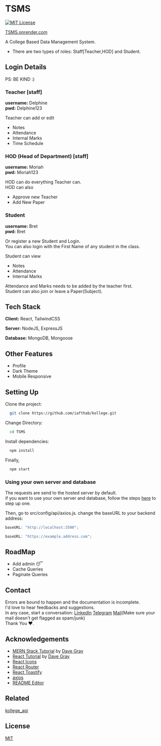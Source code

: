 # TSMS

[![MIT License](https://img.shields.io/badge/License-MIT-green.svg)](https://choosealicense.com/licenses/mit/)

[TSMS.onrender.com](https://kollege.onrender.com)

A College Based Data Management System.

- There are two types of roles: Staff[Teacher,HOD] and Student.

## Login Details

PS: BE KIND :)

### Teacher [staff]

**username:** Delphine  
**pwd:** Delphine123

Teacher can add or edit

- Notes
- Attendance
- Internal Marks
- Time Schedule

### HOD (Head of Department) [staff]

**username:** Moriah  
**pwd:** Moriah123

HOD can do everything Teacher can.  
HOD can also

- Approve new Teacher
- Add New Paper

### Student

**username:** Bret  
**pwd:** Bret

Or register a new Student and Login.  
You can also login with the First Name of any student in the class.

Student can view

- Notes
- Attendance
- Internal Marks

Attendance and Marks needs to be added by the teacher first.  
Student can also join or leave a Paper(Subject).

## Tech Stack

**Client:** React, TailwindCSS

**Server:** NodeJS, ExpressJS

**Database:** MongoDB, Mongoose

## Other Features

- Profile
- Dark Theme
- Mobile Responsive

## Setting Up

Clone the project:

```bash
  git clone https://github.com/iafthab/kollege.git
```

Change Directory:

```bash
  cd TSMS
```

Install dependencies:

```bash
  npm install
```

Finally,

```bash
  npm start
```

### Using your own server and database

The requests are send to the hosted server by default.  
if you want to use your own server and database, follow the steps [here](https://github.com/iafthab/kollege_api#readme) to step up one.

Then, go to src/config/api/axios.js. change the baseURL to your backend address:

```javascript
baseURL: "http://localhost:3500";
```

```javascript
baseURL: "https://example.address.com";
```

## RoadMap

- Add admin 😴
- Cache Queries
- Paginate Queries

## Contact

Errors are bound to happen and the documentation is incomplete.  
I'd love to hear feedbacks and suggestions.  
In any case, start a conversation: [LinkedIn](https://www.linkedin.com/in/iafthab) [Telegram](https://tttttt.me/LazySage01) [Mail](mailto:afthabiqbal123@gmail.com)(Make sure your mail doesn't get flagged as spam/junk)  
Thank You ❤️.

## Acknowledgements

- [MERN Stack Tutorial](https://www.youtube.com/watch?v=CvCiNeLnZ00&pp=ygUOZGF2ZSBncmF5IGZ1bGw%3D) by [Dave Gray](https://github.com/gitdagray)
- [React Tutorial](https://www.youtube.com/watch?v=RVFAyFWO4go&pp=ygUOZGF2ZSBncmF5IGZ1bGw%3D) by [Dave Gray](https://github.com/gitdagray)
- [React Icons](https://react-icons.github.io/react-icons/search)
- [React Router](https://reactrouter.com/en/main)
- [React Toastify](https://fkhadra.github.io/react-toastify/introduction)
- [axios](https://axios-http.com/)
- [README Editor](readme.so)

## Related

[kollege_api](https://github.com/iafthab/kollege_api)

## License

[MIT](https://choosealicense.com/licenses/mit/)
